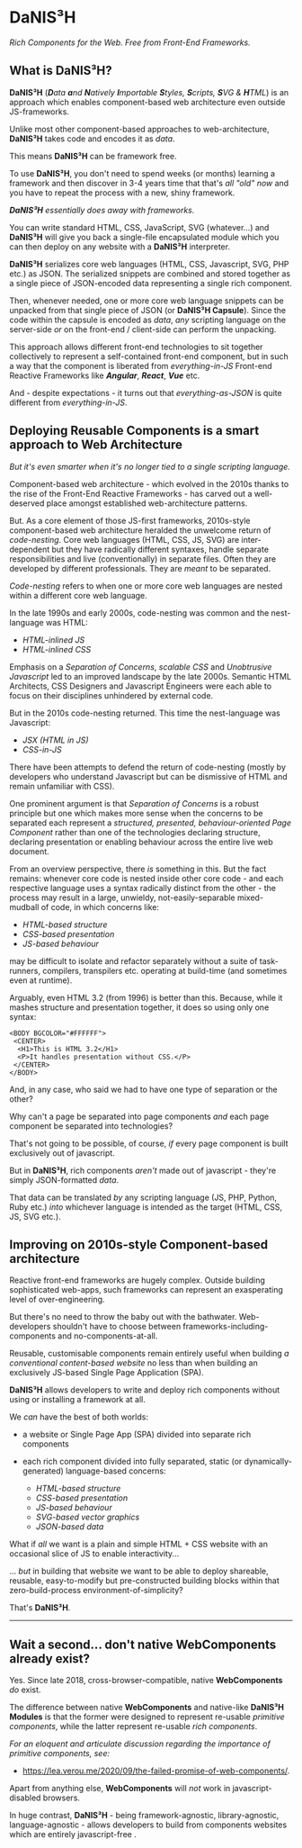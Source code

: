 # DaNIS³H
*Rich Components for the Web. Free from Front-End Frameworks.*

## What is DaNIS³H?

**DaNIS³H** (***D**ata **a**nd **N**atively **I**mportable **S**tyles, **S**cripts, **S**VG & **H**TML*) is an approach which enables component-based web architecture even outside JS-frameworks.

Unlike most other component-based approaches to web-architecture, **DaNIS³H** takes code and encodes it as *data*.

This means **DaNIS³H** can be framework free.

To use **DaNIS³H**, you don't need to spend weeks (or months) learning a framework and then discover in 3-4 years time that that's *all "old" now* and you have to repeat the process with a new, shiny framework.

***DaNIS³H** essentially does away with frameworks.*

You can write standard HTML, CSS, JavaScript, SVG (whatever...) and **DaNIS³H** will give you back a single-file encapsulated module which you can then deploy on any website with a **DaNIS³H** interpreter.

**DaNIS³H** serializes core web languages (HTML, CSS, Javascript, SVG, PHP etc.) as JSON. The serialized snippets are combined and stored together as a single piece of JSON-encoded data representing a single rich component.

Then, whenever needed, one or more core web language snippets can be unpacked from that single piece of JSON (or **DaNIS³H Capsule**). Since the code within the capsule is encoded as *data*, *any* scripting language on the server-side *or* on the front-end / client-side can perform the unpacking.

This approach allows different front-end technologies to sit together collectively to represent a self-contained front-end component, but in such a way that the component is liberated from *everything-in-JS* Front-end Reactive Frameworks like ***Angular***, ***React***, ***Vue*** etc.

And - despite expectations - it turns out that *everything-as-JSON* is quite different from *everything-in-JS*.

## Deploying Reusable Components is a smart approach to Web Architecture 
*But it's even smarter when it's no longer tied to a single scripting language.*

Component-based web architecture - which evolved in the 2010s thanks to the rise of the Front-End Reactive Frameworks - has carved out a well-deserved place amongst established web-architecture patterns.

But. As a core element of those JS-first frameworks, 2010s-style component-based web architecture heralded the unwelcome return of *code-nesting*. Core web languages (HTML, CSS, JS, SVG) are inter-dependent but they have radically different syntaxes, handle separate responsibilities and live (conventionally) in separate files. Often they are developed by different professionals. They are *meant* to be separated.

*Code-nesting* refers to when one or more core web languages are nested within a different core web language.

In the late 1990s and early 2000s, code-nesting was common and the nest-language was HTML:

 - *HTML-inlined JS*
 - *HTML-inlined CSS*

Emphasis on a *Separation of Concerns*, *scalable CSS* and *Unobtrusive Javascript* led to an improved landscape by the late 2000s. Semantic HTML Architects, CSS Designers and Javascript Engineers were each able to focus on their disciplines unhindered by external code.

But in the 2010s code-nesting returned. This time the nest-language was Javascript:

 - *JSX (HTML in JS)*
 - *CSS-in-JS*

There have been attempts to defend the return of code-nesting (mostly by developers who understand Javascript but can be dismissive of HTML and remain unfamiliar with CSS).

One prominent argument is that *Separation of Concerns* is a robust principle but one which makes more sense when the concerns to be separated each represent a *structured, presented, behaviour-oriented Page Component* rather than one of the technologies declaring structure, declaring presentation or enabling behaviour across the entire live web document.

From an overview perspective, there *is* something in this. But the fact remains: whenever core code is nested inside other core code - and each respective language uses a syntax radically distinct from the other - the process may result in a large, unwieldy, not-easily-separable mixed-mudball of code, in which concerns like:

 - *HTML-based structure*
 - *CSS-based presentation*
 - *JS-based behaviour*

may be difficult to isolate and refactor separately without a suite of task-runners, compilers, transpilers etc. operating at build-time (and sometimes even at runtime).

Arguably, even HTML 3.2 (from 1996) is better than this. Because, while it mashes structure and presentation together, it does so using only one syntax:

    <BODY BGCOLOR="#FFFFFF">
     <CENTER>
      <H1>This is HTML 3.2</H1>
      <P>It handles presentation without CSS.</P>
     </CENTER>
    </BODY>
    
And, in any case, who said we had to have one type of separation or the other?

Why can't a page be separated into page components *and* each page component be separated into technologies? 

That's not going to be possible, of course, *if* every page component is built exclusively out of javascript.

But in **DaNIS³H**, rich components *aren't* made out of javascript - they're simply JSON-formatted *data*.

That data can be translated *by* any scripting language (JS, PHP, Python, Ruby etc.) *into* whichever language is intended as the target (HTML, CSS, JS, SVG etc.).

## Improving on 2010s-style Component-based architecture
Reactive front-end frameworks are hugely complex. Outside building sophisticated web-apps, such frameworks can represent an exasperating level of over-engineering.

But there's no need to throw the baby out with the bathwater. Web-developers shouldn't have to choose between frameworks-including-components and no-components-at-all.

Reusable, customisable components remain entirely useful when building *a conventional content-based website* no less than when building an exclusively JS-based Single Page Application (SPA).

**DaNIS³H** allows developers to write and deploy rich components without using or installing a framework at all.

We *can* have the best of both worlds:

 - a website or Single Page App (SPA) divided into separate rich components
 - each rich component divided into fully separated, static (or dynamically-generated) language-based concerns:

   - *HTML-based structure*
   - *CSS-based presentation*
   - *JS-based behaviour*
   - *SVG-based vector graphics*
   - *JSON-based data*

What if *all* we want is a plain and simple HTML + CSS website with an occasional slice of JS to enable interactivity...

... *but* in building that website we want to be able to deploy shareable, reusable, easy-to-modify but pre-constructed building blocks within that zero-build-process environment-of-simplicity?

That's **DaNIS³H**.

______

## Wait a second... don't native WebComponents already exist?
Yes. Since late 2018, cross-browser-compatible, native **WebComponents** *do* exist.

The difference between native **WebComponents** and native-like **DaNIS³H Modules** is that the former were designed to represent re-usable *primitive components*, while the latter represent re-usable *rich components*.

*For an eloquent and articulate discussion regarding the importance of primitive components, see:*

 - <a href="https://lea.verou.me/2020/09/the-failed-promise-of-web-components/" title="The Failed Promise of WebComponents by Lea Verou" target="_blank">https://lea.verou.me/2020/09/the-failed-promise-of-web-components/</a>.

Apart from anything else, **WebComponents** will *not* work in javascript-disabled browsers.

In huge contrast, **DaNIS³H** - being framework-agnostic, library-agnostic, language-agnostic - allows developers to build from components websites which are entirely javascript-free .
